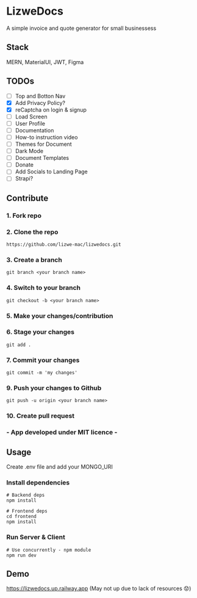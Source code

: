 # LizweDocs

A simple invoice and quote generator for small businessess

## Stack

MERN, MaterialUI, JWT, Figma

## TODOs
- [ ] Top and Botton Nav
- [x] Add Privacy Policy?
- [x] reCaptcha on login & signup
- [ ] Load Screen
- [ ] User Profile
- [ ] Documentation
- [ ] How-to instruction video
- [ ] Themes for Document
- [ ] Dark Mode
- [ ] Document Templates
- [ ] Donate
- [ ] Add Socials to Landing Page
- [ ] Strapi?

## Contribute

### 1. Fork repo

### 2. Clone the repo
```
https://github.com/lizwe-mac/lizwedocs.git

```

### 3. Create a branch

```
git branch <your branch name>

```

### 4. Switch to your branch

```
git checkout -b <your branch name>

```
### 5. Make your changes/contribution

### 6. Stage your changes

```
git add .

```

### 7. Commit your changes

```
git commit -m 'my changes'

```

### 9. Push your changes to Github

```
git push -u origin <your branch name>

```

### 10. Create pull request

### - App developed under MIT licence -




## Usage

Create .env file and add your MONGO_URI

### Install dependencies

```
# Backend deps
npm install

# Frontend deps
cd frontend
npm install
```

### Run Server & Client

```
# Use concurrently - npm module
npm run dev
```

## Demo

https://lizwedocs.up.railway.app (May not up due to lack of resources 😟)
